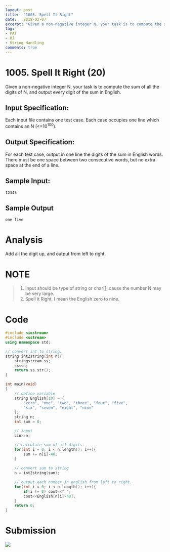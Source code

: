 ```yaml
---
layout: post
title:  "1005. Spell It Right"
date:   2018-02-07
excerpt: "Given a non-negative integer N, your task is to compute the sum of all the digits of N, and output every digit of the sum in English."
tag:
- PAT 
- OJ
- String Handling
comments: true
---
```

# 1005. Spell It Right (20)
Given a non-negative integer N, your task is to compute the sum of all the digits of N, and output every digit of the sum in English.

## Input Specification:

Each input file contains one test case. Each case occupies one line which contains an N (<=$10^100$).

## Output Specification:

For each test case, output in one line the digits of the sum in English words. There must be one space between two consecutive words, but no extra space at the end of a line.

## Sample Input:
```
12345
```
## Sample Output
```
one five
```

# Analysis
Add all the digit up, and output from left to right. 
# NOTE
> 1. Input should be type of string or char[], cause the number N may be very large.
> 2. Spell it Right. I mean the English zero to nine.

# Code
```cpp
#include <iostream>
#include <sstream>
using namespace std;

// convert int to string.
string int2string(int n){
    stringstream ss;
    ss<<n;
    return ss.str();
}

int main(void)
{
    // define variable
    string English[10] = {
        "zero", "one", "two", "three", "four", "five",
        "six", "seven", "eight", "nine"
    };
    string n;
    int sum = 0;

    // input
    cin>>n;

    // calculate sum of all digits.
    for(int i = 0; i < n.length(); i++){
        sum += n[i]-48;
    }
    
    // convert sum to string
    n = int2string(sum);

    // output each number in english from left to right.
    for(int i = 0; i < n.length(); i++){
        if(i != 0) cout<<" ";
        cout<<English[n[i]-48];
    }
    return 0;
}
```

# Submission
![](https://raw.githubusercontent.com/RunningIkkyu/runningikkyu.github.com/master/assets/img/PAT/1005-submission.PNG)

